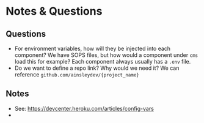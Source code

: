 # Notes & Questions

## Questions

- For environment variables, how will they be injected into each component? We have SOPS files, but how would a
  component under `cms` load this for example? Each component always usually has a `.env` file.
- Do we want to define a repo link? Why would we need it? We can reference `github.com/ainsleydev/{project_name}`

## Notes

- See: https://devcenter.heroku.com/articles/config-vars
- 